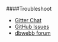 ####Troubleshoot

* [Gitter Chat](https://gitter.im/mosbth/design)
* [GitHub Issues](https://github.com/canax/anax-flat/issues)
* [dbwebb forum](https://dbwebb.se/forum/viewforum.php?f=53)

